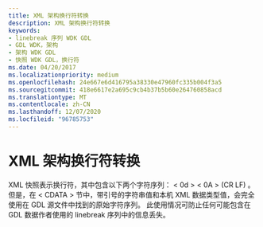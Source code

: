 ```yaml
---
title: XML 架构换行符转换
description: XML 架构换行符转换
keywords:
- linebreak 序列 WDK GDL
- GDL WDK，架构
- 架构 WDK GDL
- 快照 WDK GDL，换行符
ms.date: 04/20/2017
ms.localizationpriority: medium
ms.openlocfilehash: 24e667e6d416795a38330e47960fc335b004f3a5
ms.sourcegitcommit: 418e6617e2a695c9cb4b37b5b60e264760858acd
ms.translationtype: MT
ms.contentlocale: zh-CN
ms.lasthandoff: 12/07/2020
ms.locfileid: "96785753"
---
```

# <a name="xml-schema-linebreak-translations"></a>XML 架构换行符转换


XML 快照表示换行符，其中包含以下两个字符序列： &lt; 0d &gt; &lt; 0A &gt; (CR LF) 。 但是，在 &lt; CDATA &gt; 节中，带引号的字符串值和本机 XML 数据类型值，会完全使用在 GDL 源文件中找到的原始字符序列。 此使用情况可防止任何可能包含在 GDL 数据作者使用的 linebreak 序列中的信息丢失。

 

 




